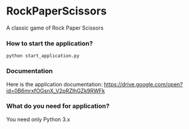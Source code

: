 # RockPaperScissors
A classic game of Rock Paper Scissors

### How to start the application?
`python start_application.py`

### Documentation
Here is the application documentation: https://drive.google.com/open?id=0B6mrxfOGsnX_V2pRZlhGZk9RWFk

### What do you need for application?
You need only Python 3.x
